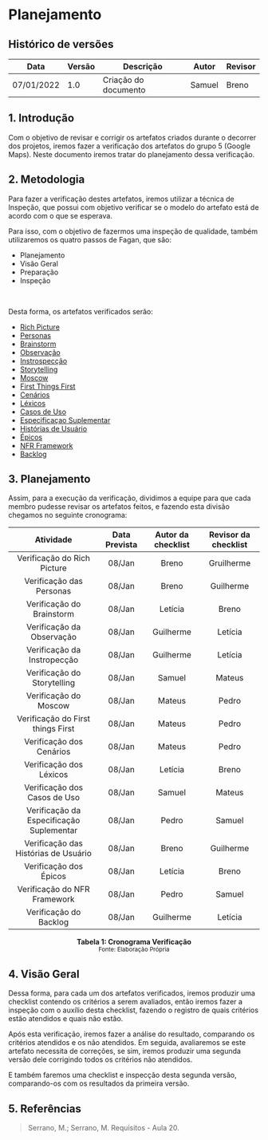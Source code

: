 # Planejamento

## Histórico de versões
| Data       | Versão | Descrição            | Autor                                         | Revisor                                      |
| ---------- | ------ | -------------------- | --------------------------------------------- | -------------------------------------------- |
| 07/01/2022 | 1.0    | Criação do documento | Samuel | Breno |

## 1. Introdução

 Com o objetivo de revisar e corrigir os artefatos criados durante o decorrer dos projetos, iremos fazer a verificação dos artefatos do grupo 5 (Google Maps). Neste documento iremos tratar do planejamento dessa verificação.

## 2. Metodologia

 Para fazer a verificação destes artefatos, iremos utilizar a técnica de Inspeção, que possui com objetivo verificar se  o modelo do artefato está de acordo com o que se esperava. 
 
 Para isso, com o objetivo de fazermos uma inspeção de qualidade, também utilizaremos os quatro passos de Fagan, que são:

- Planejamento
- Visão Geral
- Preparação
- Inspeção


<br>

 Desta forma, os artefatos verificados serão:

- [Rich Picture](../preRastreabilidade/richPicture.md)
- [Personas](../elicitacao/personas.md)
- [Brainstorm](../elicitacao/brainstorm.md)
- [Observação](../elicitacao/observacao.md)
- [Instrospecção](../elicitacao/introspeccao.md)
- [Storytelling](../elicitacao/storytelling.md)
- [Moscow](../elicitacao/moscow.md)
- [First Things First](../elicitacao/first_things_first.md)
- [Cenários](../modelagem/cenarios.md)
- [Léxicos](../modelagem/lexicos.md)
- [Casos de Uso](../modelagem/casos-de-uso.md)
- [Especificaçao Suplementar](../modelagem/especificacao-suplementar.md)
- [Histórias de Usuário](../modelagem/historias-de-usuario.md)
- [Épicos](../modelagem/epicos.md)
- [NFR Framework](../modelagem/NFR-framework.md)
- [Backlog](../modelagem/backlog.md)

## 3. Planejamento
 Assim, para a execução da verificação, dividimos a equipe para que cada membro pudesse revisar os artefatos feitos, e fazendo esta divisão chegamos no seguinte cronograma:

|           Atividade          |    Data Prevista   | Autor da checklist | Revisor da checklist | 
|:----------------------------:|:----------:|  :-------: | :---------: | 
| Verificação do Rich Picture | 08/Jan | Breno | Gruilherme | 
| Verificação das Personas | 08/Jan | Breno | Guilherme | 
| Verificação do Brainstorm | 08/Jan | Letícia | Breno | 
| Verificação da Observação | 08/Jan | Guilherme | Letícia | 
| Verificação da Instropecção| 08/Jan | Guilherme | Letícia |
| Verificação do Storytelling | 08/Jan | Samuel | Mateus |
| Verificação do Moscow | 08/Jan | Mateus | Pedro | 
| Verificação do First things First | 08/Jan | Mateus | Pedro | 
| Verificação dos Cenários | 08/Jan | Mateus | Pedro |
| Verificação dos Léxicos | 08/Jan | Letícia | Breno |
| Verificação dos Casos de Uso | 08/Jan | Samuel | Mateus | 
| Verificação da Especificação Suplementar | 08/Jan | Pedro | Samuel |
| Verificação das Histórias de Usuário | 08/Jan | Breno | Guilherme | 
| Verificação dos Épicos | 08/Jan | Letícia | Breno |
| Verificação do NFR Framework | 08/Jan | Pedro | Samuel | 
| Verificação do Backlog | 08/Jan | Guilherme | Letícia | 

<figcaption align='center'>
    <b>Tabela 1: Cronograma Verificação </b>
    <br><small> Fonte: Elaboração Própria </small>
</figcaption>

## 4. Visão Geral
 Dessa forma, para cada um dos artefatos verificados, iremos produzir uma checklist contendo os critérios a serem avaliados, então iremos fazer a inspeção com o auxílio desta checklist, fazendo o registro de quais critérios estão atendidos e quais não estão. 
 
 Após esta verificação, iremos fazer a análise do resultado, comparando os critérios atendidos e os não atendidos. Em seguida, avaliaremos se este artefato necessita de correções, se sim, iremos produzir uma segunda versão dele corrigindo todos os critérios não atendidos.
 
  E também faremos uma checklist e inspecção desta segunda versão, comparando-os com os resultados da primeira versão.

## 5. Referências
> Serrano, M.; Serrano, M. Requisitos - Aula 20.

